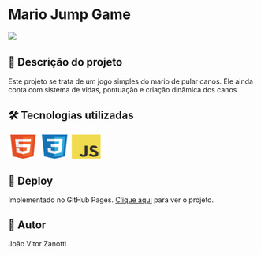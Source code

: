 # Mario Jump Game
<div style="display: inline_block">
  <img src="https://i.ibb.co/sQ0dXJ2/mario-game.png" width="500px">
</div>

## 📄 Descrição do projeto
Este projeto se trata de um jogo simples do mario de pular canos. Ele ainda conta com sistema de vidas, pontuação e criação dinâmica dos canos

## 🛠 Tecnologias utilizadas
<div>
  <img alt="HTML" height="50" width="60" src="https://raw.githubusercontent.com/devicons/devicon/master/icons/html5/html5-original.svg">
 <img alt="CSS" height="50" width="60" src="https://raw.githubusercontent.com/devicons/devicon/master/icons/css3/css3-original.svg">
 <img alt="JavaScript" height="50" width="60" src="https://raw.githubusercontent.com/devicons/devicon/master/icons/javascript/javascript-original.svg">
</div>

## 🚀 Deploy
Implementado no GitHub Pages. <a href= "https://joaozanotti.github.io/Mario-Jump/game/" target="_blank"> Clique aqui</a> para ver o projeto.

## 🚧 Autor
João Vitor Zanotti
